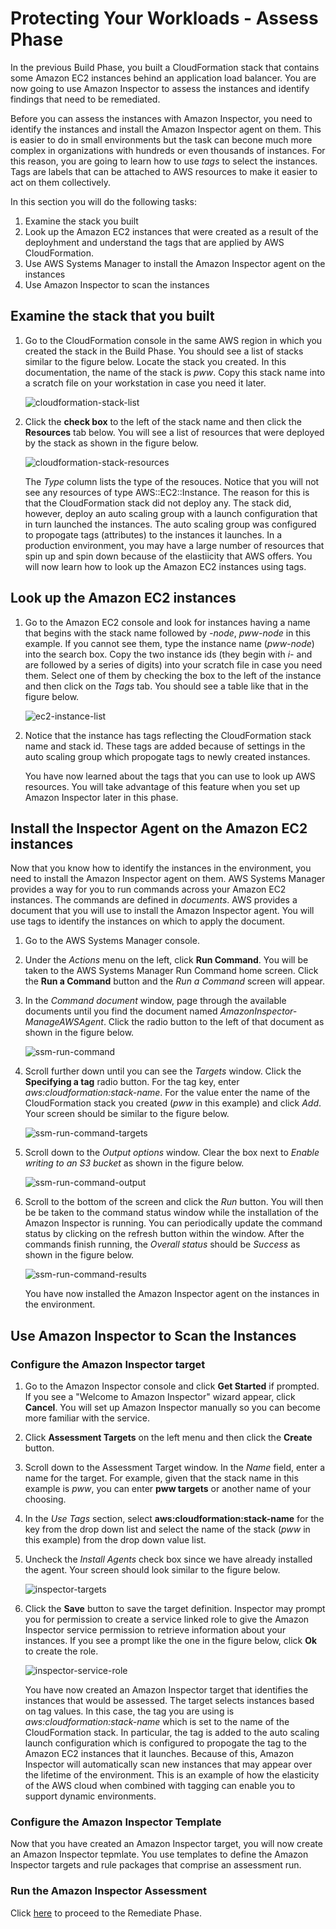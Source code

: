 # Protecting Your Workloads - Assess Phase

In the previous Build Phase, you built a CloudFormation stack that contains
some Amazon EC2 instances behind an application load balancer.
You are now going to use Amazon Inspector to assess the instances and identify
findings that need to be remediated.

Before you can assess the instances with Amazon Inspector, you need to identify
the instances and install the Amazon Inspector agent on them.
This is easier to do in small environments but the task can becone much more
complex in organizations with hundreds or even thousands of instances.
For this reason, you are going to learn how to use *tags* to select the instances.
Tags are labels that can be attached to AWS resources to make it easier to
act on them collectively.

In this section you will do the following tasks:

1. Examine the stack you built
2. Look up the Amazon EC2 instances that were created as a result of the deployhment and understand the tags that are applied by AWS CloudFormation.
3. Use AWS Systems Manager to install the Amazon Inspector agent on the instances
4. Use Amazon Inspector to scan the instances

## Examine the stack that you built

1. Go to the CloudFormation console in the same AWS region in which you created the stack in the Build Phase.  You should see a list of stacks similar to the figure below. Locate the stack you created.  In this documentation, the name of the stack is *pww*.  Copy this stack name into a scratch file on your workstation in case you need it later.

    ![cloudformation-stack-list](./images/assess-cloudformation-stacks.png)

2. Click the **check box** to the left of the stack name and then click the **Resources** tab below.  You will see a list of resources that were deployed by the stack as shown in the figure below.

    ![cloudformation-stack-resources](./images/assess-cloudformation-resources.png)

    The *Type* column lists the type of the resouces.  Notice that you will not see any resources of type AWS::EC2::Instance.  The reason for this is that the CloudFormation stack did not deploy any.  The stack did, however, deploy an auto scaling group with a launch configuration that in turn launched the instances.  The auto scaling group was configured to propogate tags (attributes) to the instances it launches.  In a production environment, you may have a large number of resources that spin up and spin down because of the elastiicity that AWS offers.  You will now learn how to look up the Amazon EC2 instances using tags.

## Look up the Amazon EC2 instances

1.  Go to the Amazon EC2 console and look for instances having a name that begins with the stack name followed by *-node*, *pww-node* in this example.  If you cannot see them, type the instance name (*pww-node*) into the search box.  Copy the two instance ids (they begin with *i-* and are followed by a series of digits) into your scratch file in case you need them.  Select one of them by checking the box to the left of the instance and then click on the *Tags* tab.  You should see a table like that in the figure below.

    ![ec2-instance-list](./images/assess-ec2-instance-list.png)

2.  Notice that the instance has tags reflecting the CloudFormation stack name and stack id.  These tags are added because of settings in the auto scaling group which propogate tags to newly created instances.

    You have now learned about the tags that you can use to look up AWS resources. You will take advantage of this feature when you set up Amazon Inspector later in this phase.

## Install the Inspector Agent on the Amazon EC2 instances

Now that you know how to identify the instances in the environment, you need to install the Amazon Inspector agent on them.  AWS Systems Manager provides a way for you to run commands across your Amazon EC2 instances.  The commands are defined in *documents*.  AWS provides a document that you will use to install the Amazon Inspector agent.  You will use tags to identify the instances on which to apply the document. 

1.  Go to the AWS Systems Manager console.

2.  Under the *Actions* menu on the left, click **Run Command**.  You will be taken to the AWS Systems Manager Run Command home screen.  Click the **Run a Command** button and the *Run a Command* screen will appear.

3.  In the *Command document* window, page through the available documents until you find the document named *AmazonInspector-ManageAWSAgent*.  Click the radio button to the left of that document as shown in the figure below.

    ![ssm-run-command](./images/assess-run-command-document.png)

4.  Scroll further down until you can see the *Targets* window.  Click the **Specifying a tag** radio button.  For the tag key, enter *aws:cloudformation:stack-name*.  For the value enter the name of the CloudFormation stack you created (*pww* in this example) and click *Add*.  Your screen should be similar to the figure below.

    ![ssm-run-command-targets](./images/assess-run-command-targets.png)

5.  Scroll down to the *Output options* window.  Clear the box next to *Enable writing to an S3 bucket* as shown in the figure below.

    ![ssm-run-command-output](./images/assess-run-command-output.png)

6.  Scroll to the bottom of the screen and click the *Run* button.  You will then be be taken to the command status window while the installation of the Amazon Inspector is running.  You can periodically update the command status by clicking on the refresh button within the window.   After the commands finish running, the *Overall status* should be *Success* as shown in the figure below.

    ![ssm-run-command-results](./images/assess-run-command-results.png)

    You have now installed the Amazon Inspector agent on the instances in the environment.

## Use Amazon Inspector to Scan the Instances

### Configure the Amazon Inspector target

1. Go to the Amazon Inspector console and click **Get Started** if prompted.  If you see a "Welcome to Amazon Inspector" wizard appear, click **Cancel**.  You will set up Amazon Inspector manually so you can become more familiar with the service.

2. Click **Assessment Targets** on the left menu and then click the **Create** button.

3. Scroll down to the Assessment Target window.  In the *Name* field, enter a name for the target.  For example, given that the stack name in this example is *pww*, you can enter **pww targets** or another name of your choosing.

4. In the *Use Tags* section, select **aws:cloudformation:stack-name** for the key from the drop down list and select the name of the stack (*pww* in this example) from the drop down value list.

5. Uncheck the *Install Agents* check box since we have already installed the agent. Your screen should look similar to the figure below.

    ![inspector-targets](./images/assess-inspector-targets.png)

7.  Click the **Save** button to save the target definition.  Inspector may prompt you for permission to create a service linked role to give the Amazon Inspector service permission to retrieve information about your instances.  If you see a prompt like the one in the figure below, click **Ok** to create the role.

    ![inspector-service-role](./images/assess-inspector-slr.png)

    You have now created an Amazon Inspector target that identifies the instances that would be assessed.  The target selects instances based on tag values.  In this case, the tag you are using is *aws:cloudformation:stack-name* which is set to the name of the CloudFormation stack.  In particular, the tag is added to the auto scaling launch configuration which is configured to propogate the tag to the Amazon EC2 instances that it launches.  Because of this, Amazon Inspector will automatically scan new instances that may appear over the lifetime of the environment.  This is an example of how the elasticity of the AWS cloud when combined with tagging can enable you to support dynamic environments.

### Configure the Amazon Inspector Template

Now that you have created an Amazon Inspector target, you will now create an Amazon Inspector tepmlate.  You use templates to define the Amazon Inspector targets and rule packages that comprise an assessment run.

### Run the Amazon Inspector Assessment

Click [here](./remediate.md) to proceed to the Remediate Phase.

